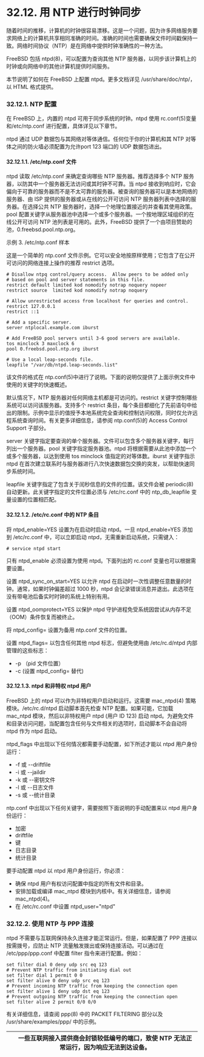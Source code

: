# 32.12. 用 NTP 进行时钟同步


随着时间的推移，计算机的时钟很容易漂移。这是一个问题，因为许多网络服务要求网络上的计算机共享相同准确的时间。准确的时间也需要确保文件时间戳保持一致。网络时间协议（NTP）是在网络中提供时钟准确性的一种方法。

FreeBSD 包括 ntpd(8)，可以配置为查询其他 NTP 服务器，以同步该计算机上的时钟或向网络中的其他计算机提供时间服务。

本节说明了如何在 FreeBSD 上配置 ntpd。更多文档详见 /usr/share/doc/ntp/，以 HTML 格式提供。

### 32.12.1. NTP 配置

在 FreeBSD 上，内置的 ntpd 可用于同步系统的时钟。ntpd 使用 rc.conf(5)变量和/etc/ntp.conf 进行配置，具体详见以下章节。

ntpd 通过 UDP 数据包与其网络对等体通信。任何位于你的计算机和其 NTP 对等体之间的防火墙必须配置为允许port 123 端口的 UDP 数据包进出。

#### 32.12.1.1. /etc/ntp.conf 文件

ntpd 读取 /etc/ntp.conf 来确定查询哪些 NTP 服务器。推荐选择多个 NTP 服务器，以防其中一个服务器无法访问或其时钟不可靠。当 ntpd 接收到响应时，它会偏向于可靠的服务器而不是不太可靠的服务器。被查询的服务器可以是本地网络的服务器、由 ISP 提供的服务器或从在线的公开可访问 NTP 服务器列表中选择的服务器。在选择公共 NTP 服务器时，选择一个地理位置接近的并查看其使用政策。pool 配置关键字从服务器池中选择一个或多个服务器。一个按地理区域组织的在线公开可访问 NTP 池列表是可用的。此外，FreeBSD 提供了一个由项目赞助的池，0.freebsd.pool.ntp.org。

示例 3. /etc/ntp.conf 样本

这是一个简单的 ntp.conf 文件示例。它可以安全地按原样使用；它包含了在公开可访问的网络连接上操作的推荐 restrict 选项。

```
# Disallow ntpq control/query access.  Allow peers to be added only
# based on pool and server statements in this file.
restrict default limited kod nomodify notrap noquery nopeer
restrict source  limited kod nomodify notrap noquery

# Allow unrestricted access from localhost for queries and control.
restrict 127.0.0.1
restrict ::1

# Add a specific server.
server ntplocal.example.com iburst

# Add FreeBSD pool servers until 3-6 good servers are available.
tos minclock 3 maxclock 6
pool 0.freebsd.pool.ntp.org iburst

# Use a local leap-seconds file.
leapfile "/var/db/ntpd.leap-seconds.list"
```

该文件的格式在 ntp.conf(5)中进行了说明。下面的说明仅提供了上面示例文件中使用的关键字的快速概述。

默认情况下，NTP 服务器对任何网络主机都是可访问的。restrict 关键字控制哪些系统可以访问该服务器。支持多个 restrict 条目，每个条目都细化了先前语句中给出的限制。示例中显示的值授予本地系统完全查询和控制访问权限，同时仅允许远程系统查询时间。有关更多详细信息，请参阅 ntp.conf(5)的 Access Control Support 子部分。

server 关键字指定要查询的单个服务器。文件可以包含多个服务器关键字，每行列出一个服务器。pool 关键字指定服务器池。ntpd 将根据需要从此池中添加一个或多个服务器，以达到使用 tos minclock 值指定的对等体数。iburst 关键字指示 ntpd 在首次建立联系时与服务器进行八次快速数据包交换的突发，以帮助快速同步系统时间。

leapfile 关键字指定了包含关于闰秒信息的文件的位置。该文件会被 periodic(8) 自动更新。此关键字指定的文件位置必须与 /etc/rc.conf 中的 ntp_db_leapfile 变量设置的位置相匹配。

#### 32.12.1.2. /etc/rc.conf 中的 NTP 条目

将 ntpd_enable=YES 设置为在启动时启动 ntpd。一旦 ntpd_enable=YES 添加到 /etc/rc.conf 中，可以立即启动 ntpd，无需重新启动系统，只需键入：

```
# service ntpd start
```

只有 ntpd_enable 必须设置为使用 ntpd。下面列出的 rc.conf 变量也可以根据需要设置。

设置 ntpd_sync_on_start=YES 以允许 ntpd 在启动时一次性调整任意数量的时钟。通常，如果时钟偏差超过 1000 秒，ntpd 会记录错误消息并退出。此选项在没有带电池后备实时时钟的系统上特别有用。

设置 ntpd_oomprotect=YES 以保护 ntpd 守护进程免受系统因尝试从内存不足（OOM）条件恢复而被终止。

将 ntpd_config= 设置为备用 ntp.conf 文件的位置。

设置 ntpd_flags= 以包含任何其他 ntpd 标志，但避免使用由 /etc/rc.d/ntpd 内部管理的这些标志：

* -p （pid 文件位置）
* -c (设置 ntpd_config= 替代)

#### 32.12.1.3. ntpd 和非特权 ntpd 用户

FreeBSD 上的 ntpd 可以作为非特权用户启动和运行。这需要 mac_ntpd(4) 策略模块。/etc/rc.d/ntpd 启动脚本首先检查 NTP 配置。如果可能，它加载 mac_ntpd 模块，然后以非特权用户 ntpd (用户 ID 123) 启动 ntpd。为避免文件和目录访问问题，当配置包含任何与文件相关的选项时，启动脚本不会自动将 ntpd 作为 ntpd 启动。

ntpd_flags 中出现以下任何情况都需要手动配置，如下所述才能以 ntpd 用户身份运行：

* -f 或 --driftfile
* -i 或 --jaildir
* -k 或 --密钥文件
* -l 或 --日志文件
* -s 或 --统计目录

ntp.conf 中出现以下任何关键字，需要按照下面说明的手动配置来以 ntpd 用户身份运行：

* 加密
* driftfile
* 键
* 日志目录
* 统计目录

要手动配置 ntpd 以 ntpd 用户身份运行，你必须：

* 确保 ntpd 用户有权访问配置中指定的所有文件和目录。
* 安排加载或编译 mac_ntpd 模块到内核中。有关详细信息，请参阅 mac_ntpd(4)。
* 在 /etc/rc.conf 中设置 ntpd_user="ntpd"

### 32.12.2. 使用 NTP 与 PPP 连接

ntpd 不需要与互联网保持永久连接才能正常运行。但是，如果配置了 PPP 连接以按需拨号，应防止 NTP 流量触发拨出或保持连接活动。可以通过在 /etc/ppp/ppp.conf 中配置 filter 指令来进行配置。例如：

```
set filter dial 0 deny udp src eq 123
# Prevent NTP traffic from initiating dial out
set filter dial 1 permit 0 0
set filter alive 0 deny udp src eq 123
# Prevent incoming NTP traffic from keeping the connection open
set filter alive 1 deny udp dst eq 123
# Prevent outgoing NTP traffic from keeping the connection open
set filter alive 2 permit 0/0 0/0
```

有关详细信息，请查阅 ppp(8) 中的 PACKET FILTERING 部分以及 /usr/share/examples/ppp/ 中的示例。

|  | 一些互联网接入提供商会封锁较低编号的端口，致使 NTP 无法正常运行，因为响应无法到达设备。|
| -- | ------------------------------------------------------------------------------------------ |
